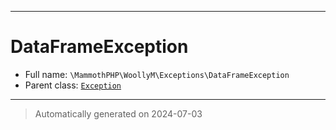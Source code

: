 ***

# DataFrameException





* Full name: `\MammothPHP\WoollyM\Exceptions\DataFrameException`
* Parent class: [`Exception`](../../../Exception.md)






***
> Automatically generated on 2024-07-03

